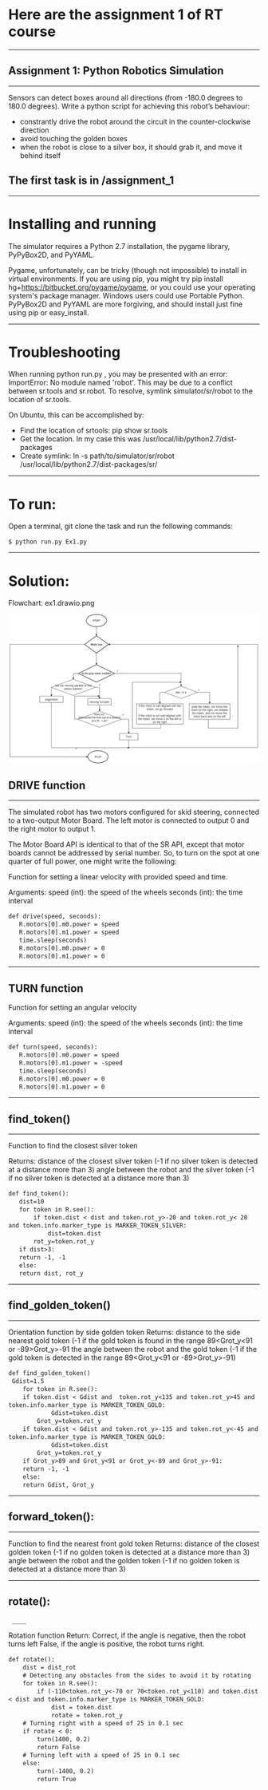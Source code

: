 # Here are the assignment 1 of RT course
____
## Assignment 1: Python Robotics Simulation
____
Sensors can detect boxes around all directions (from -180.0 degrees to 180.0 degrees). Write a python script for achieving this robot’s behaviour:

* constrantly drive the robot around the circuit in the counter-clockwise direction
* avoid touching the golden boxes
* when the robot is close to a silver box, it should grab it, and move it behind itself

## The first task is in /assignment_1
____
# Installing and running
The simulator requires a Python 2.7 installation, the pygame library, PyPyBox2D, and PyYAML.

Pygame, unfortunately, can be tricky (though not impossible) to install in virtual environments. If you are using pip, you might try pip install hg+https://bitbucket.org/pygame/pygame, or you could use your operating system's package manager. Windows users could use Portable Python. PyPyBox2D and PyYAML are more forgiving, and should install just fine using pip or easy_install.
____
# Troubleshooting
When running python run.py <file>, you may be presented with an error: ImportError: No module named 'robot'. This may be due to a conflict between sr.tools and sr.robot. To resolve, symlink simulator/sr/robot to the location of sr.tools.

On Ubuntu, this can be accomplished by:
  * Find the location of srtools: pip show sr.tools
  * Get the location. In my case this was /usr/local/lib/python2.7/dist-packages
  * Create symlink: ln -s path/to/simulator/sr/robot /usr/local/lib/python2.7/dist-packages/sr/
  ____
  # To run:
 Open a terminal, git clone the task and run the following commands:
```
$ python run.py Ex1.py
 ```
 ____
  # Solution:
 Flowchart: ex1.drawio.png

 ![Alt-текст](https://github.com/DariaShV/RT_Assignment1/blob/main/ex1.drawio.png "Flowchart")
 
 ## DRIVE function
 ____
 The simulated robot has two motors configured for skid steering, connected to a two-output Motor Board. The left motor is connected to output 0 and the right motor to output 1.

The Motor Board API is identical to that of the SR API, except that motor boards cannot be addressed by serial number. So, to turn on the spot at one quarter of full power, one might write the following:

Function for setting a linear velocity with provided speed and time.

Arguments: speed (int): the speed of the wheels seconds (int): the time interval
 ```
 def drive(speed, seconds):
    R.motors[0].m0.power = speed
    R.motors[0].m1.power = speed
    time.sleep(seconds)
    R.motors[0].m0.power = 0
    R.motors[0].m1.power = 0
 ```
 ____
## TURN function
Function for setting an angular velocity

Arguments: speed (int): the speed of the wheels seconds (int): the time interval 
 ```
 def turn(speed, seconds):
    R.motors[0].m0.power = speed
    R.motors[0].m1.power = -speed
    time.sleep(seconds)
    R.motors[0].m0.power = 0
    R.motors[0].m1.power = 0
 ```
 ____
 ## find_token()
 ____
 Function to find the closest silver token

 Returns:
distance of the closest silver token (-1 if no silver token is detected at a distance more than 3) 
angle between the robot and the silver token (-1 if no silver token is detected at a distance more than 3)

 ```
 def find_token(): 
    dist=10
    for token in R.see():
        if token.dist < dist and token.rot_y>-20 and token.rot_y< 20 and token.info.marker_type is MARKER_TOKEN_SILVER:
            dist=token.dist
	    rot_y=token.rot_y
    if dist>3:
	return -1, -1
    else:
   	return dist, rot_y   
 ```
 ____
 ##  find_golden_token()
 ____
  Orientation function by side golden token
    Returns:
       distance to the side nearest gold token (-1 if the gold token is found in the range 89<Grot_y<91 or -89>Grot_y>-91
       the angle between the robot and the gold token (-1 if the gold token is detected in the range 89<Grot_y<91 or -89>Grot_y>-91)
```  
def find_golden_token()   
 Gdist=1.5
    for token in R.see():
	if token.dist < Gdist and  token.rot_y<135 and token.rot_y>45 and token.info.marker_type is MARKER_TOKEN_GOLD:
            Gdist=token.dist
	    Grot_y=token.rot_y
	if token.dist < Gdist and token.rot_y>-135 and token.rot_y<-45 and token.info.marker_type is MARKER_TOKEN_GOLD:
            Gdist=token.dist
	    Grot_y=token.rot_y
    if Grot_y>89 and Grot_y<91 or Grot_y<-89 and Grot_y>-91:
	return -1, -1
    else:
   	return Gdist, Grot_y
 ```
____
 ##  forward_token():
 ____
 Function to find the nearest front gold token
    Returns:
distance of the closest golden token (-1 if no golden token is detected at a distance more than 3)
angle between the robot and the golden token (-1 if no golden token is detected at a distance more than 3)

  ____
 ##  rotate():
	 ____
 Rotation function
    Return:
    Correct, if the angle is negative, then the robot turns left
    False, if the angle is positive, the robot turns right.
```
def rotate():
    dist = dist_rot
    # Detecting any obstacles from the sides to avoid it by rotating 
    for token in R.see():
        if (-110<token.rot_y<-70 or 70<token.rot_y<110) and token.dist < dist and token.info.marker_type is MARKER_TOKEN_GOLD:
            dist = token.dist
            rotate = token.rot_y
    # Turning right with a speed of 25 in 0.1 sec
    if rotate < 0:
        turn(1400, 0.2)
        return False
    # Turning left with a speed of 25 in 0.1 sec
    else:
        turn(-1400, 0.2)
        return True
 ```	
